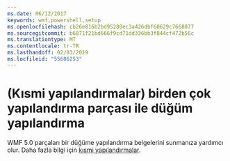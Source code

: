```yaml
---
ms.date: 06/12/2017
keywords: wmf,powershell,setup
ms.openlocfilehash: cb26e816b2bd95280ec3a426dbf60629c7668077
ms.sourcegitcommit: b6871f21bd666f9cd71dd336bb3f844cf472b56c
ms.translationtype: MT
ms.contentlocale: tr-TR
ms.lasthandoff: 02/03/2019
ms.locfileid: "55686253"
---
```

# <a name="configure-node-with-multiple-configuration-fragments-partial-configurations"></a>(Kısmi yapılandırmalar) birden çok yapılandırma parçası ile düğüm yapılandırma

WMF 5.0 parçaları bir düğüme yapılandırma belgelerini sunmanıza yardımcı olur. Daha fazla bilgi için [kısmi yapılandırmalar](https://msdn.microsoft.com/powershell/dsc/partialconfigs).
